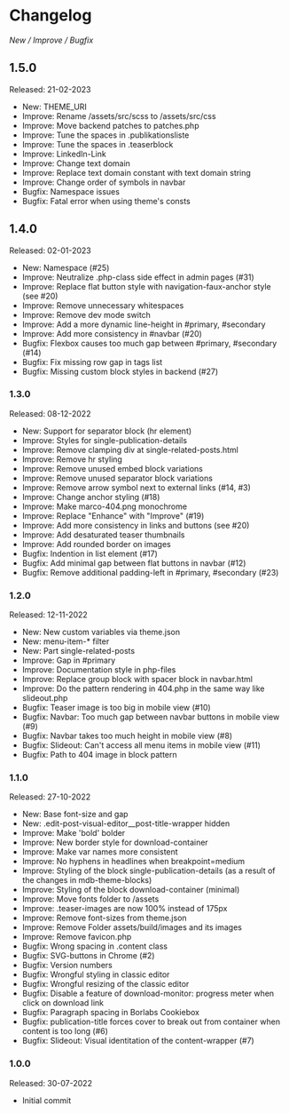 # Changelog

*New / Improve / Bugfix*


## 1.5.0
Released: 21-02-2023

* New: THEME_URI
* Improve: Rename /assets/src/scss to /assets/src/css
* Improve: Move backend patches to patches.php
* Improve: Tune the spaces in .publikationsliste
* Improve: Tune the spaces in .teaserblock
* Improve: LinkedIn-Link
* Improve: Change text domain
* Improve: Replace text domain constant with text domain string
* Improve: Change order of symbols in navbar
* Bugfix: Namespace issues
* Bugfix: Fatal error when using theme's consts


## 1.4.0
Released: 02-01-2023

* New: Namespace (#25)
* Improve: Neutralize .php-class side effect in admin pages (#31)
* Improve: Replace flat button style with navigation-faux-anchor style (see #20)
* Improve: Remove unnecessary whitespaces
* Improve: Remove dev mode switch
* Improve: Add a more dynamic line-height in #primary, #secondary
* Improve: Add more consistency in #navbar (#20)
* Bugfix: Flexbox causes too much gap between #primary, #secondary (#14)
* Bugfix: Fix missing row gap in tags list
* Bugfix: Missing custom block styles in backend (#27)


### 1.3.0
Released: 08-12-2022

* New: Support for separator block (hr element)
* Improve: Styles for single-publication-details
* Improve: Remove clamping div at single-related-posts.html
* Improve: Remove hr styling
* Improve: Remove unused embed block variations
* Improve: Remove unused separator block variations
* Improve: Remove arrow symbol next to external links (#14, #3)
* Improve: Change anchor styling (#18)
* Improve: Make marco-404.png monochrome
* Improve: Replace "Enhance" with "Improve" (#19)
* Improve: Add more consistency in links and buttons (see #20)
* Improve: Add desaturated teaser thumbnails
* Improve: Add rounded border on images
* Bugfix: Indention in list element (#17)
* Bugfix: Add minimal gap between flat buttons in navbar (#12)
* Bugfix: Remove additional padding-left in #primary, #secondary (#23)


### 1.2.0
Released: 12-11-2022

* New: New custom variables via theme.json
* New: menu-item-* filter
* New: Part single-related-posts
* Improve: Gap in #primary
* Improve: Documentation style in php-files
* Improve: Replace group block with spacer block in navbar.html
* Improve: Do the pattern rendering in 404.php in the same way like slideout.php
* Bugfix: Teaser image is too big in mobile view (#10)
* Bugfix: Navbar: Too much gap between navbar buttons in mobile view (#9)
* Bugfix: Navbar takes too much height in mobile view (#8)
* Bugfix: Slideout: Can't access all menu items in mobile view (#11)
* Bugfix: Path to 404 image in block pattern


### 1.1.0
Released: 27-10-2022

* New: Base font-size and gap
* New: .edit-post-visual-editor__post-title-wrapper hidden
* Improve: Make 'bold' bolder
* Improve: New border style for download-container
* Improve: Make var names more consistent
* Improve: No hyphens in headlines when breakpoint=medium
* Improve: Styling of the block single-publication-details (as a result of the changes in mdb-theme-blocks)
* Improve: Styling of the block download-container (minimal)
* Improve: Move fonts folder to /assets
* Improve: .teaser-images are now 100% instead of 175px
* Improve: Remove font-sizes from theme.json
* Improve: Remove Folder assets/build/images and its images
* Improve: Remove favicon.php
* Bugfix: Wrong spacing in .content class
* Bugfix: SVG-buttons in Chrome (#2)
* Bugfix: Version numbers
* Bugfix: Wrongful styling in classic editor
* Bugfix: Wrongful resizing of the classic editor
* Bugfix: Disable a feature of download-monitor: progress meter when click on download link
* Bugfix: Paragraph spacing in Borlabs Cookiebox
* Bugfix: publication-title forces cover to break out from container when content is too long (#6)
* Bugfix: Slideout: Visual identitation of the content-wrapper (#7)



### 1.0.0
Released: 30-07-2022

* Initial commit
